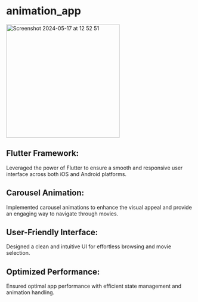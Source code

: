 # animation_app

<img width="304" alt="Screenshot 2024-05-17 at 12 52 51" src="https://github.com/Hiru1003/animation_app/assets/122656994/e27d0569-fee1-461d-8efd-17c267be2407">

## Flutter Framework: <br/>
Leveraged the power of Flutter to ensure a smooth and responsive user interface across both iOS and Android platforms.<br/>
## Carousel Animation: <br/>
Implemented carousel animations to enhance the visual appeal and provide an engaging way to navigate through movies.<br/>
## User-Friendly Interface:<br/>
Designed a clean and intuitive UI for effortless browsing and movie selection.<br/>
## Optimized Performance: <br/>
Ensured optimal app performance with efficient state management and animation handling.<br/>
